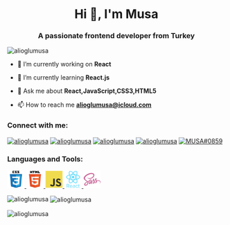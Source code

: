 <h1 align="center">Hi 👋, I'm Musa</h1>
<h3 align="center">A passionate frontend developer from Turkey</h3>

<p align="left"> <img src="https://komarev.com/ghpvc/?username=alioglumusa&label=Profile%20views&color=0e75b6&style=flat" alt="alioglumusa" /> </p>

- 🔭 I’m currently working on **React**

- 🌱 I’m currently learning **React.js**

- 💬 Ask me about **React,JavaScript,CSS3,HTML5**

- 📫 How to reach me **alioglumusa@icloud.com**

<h3 align="left">Connect with me:</h3>
<p align="left">
<a href="https://codepen.io/alioglumusa" target="blank"><img align="center" src="https://raw.githubusercontent.com/rahuldkjain/github-profile-readme-generator/master/src/images/icons/Social/codepen.svg" alt="alioglumusa" height="30" width="40" /></a>
<a href="https://linkedin.com/in/alioglumusa" target="blank"><img align="center" src="https://raw.githubusercontent.com/rahuldkjain/github-profile-readme-generator/master/src/images/icons/Social/linked-in-alt.svg" alt="alioglumusa" height="30" width="40" /></a>
<a href="https://codesandbox.com/alioglumusa" target="blank"><img align="center" src="https://raw.githubusercontent.com/rahuldkjain/github-profile-readme-generator/master/src/images/icons/Social/codesandbox.svg" alt="alioglumusa" height="30" width="40" /></a>
<a href="https://medium.com/alioglumusa" target="blank"><img align="center" src="https://raw.githubusercontent.com/rahuldkjain/github-profile-readme-generator/master/src/images/icons/Social/medium.svg" alt="alioglumusa" height="30" width="40" /></a>
<a href="https://discord.gg/MUSA#0859" target="blank"><img align="center" src="https://raw.githubusercontent.com/rahuldkjain/github-profile-readme-generator/master/src/images/icons/Social/discord.svg" alt="MUSA#0859" height="30" width="40" /></a>
</p>

<h3 align="left">Languages and Tools:</h3>
<p align="left"> <a href="https://www.w3schools.com/css/" target="_blank" rel="noreferrer"> <img src="https://raw.githubusercontent.com/devicons/devicon/master/icons/css3/css3-original-wordmark.svg" alt="css3" width="40" height="40"/> </a> <a href="https://www.w3.org/html/" target="_blank" rel="noreferrer"> <img src="https://raw.githubusercontent.com/devicons/devicon/master/icons/html5/html5-original-wordmark.svg" alt="html5" width="40" height="40"/> </a> <a href="https://developer.mozilla.org/en-US/docs/Web/JavaScript" target="_blank" rel="noreferrer"> <img src="https://raw.githubusercontent.com/devicons/devicon/master/icons/javascript/javascript-original.svg" alt="javascript" width="40" height="40"/> </a> <a href="https://reactjs.org/" target="_blank" rel="noreferrer"> <img src="https://raw.githubusercontent.com/devicons/devicon/master/icons/react/react-original-wordmark.svg" alt="react" width="40" height="40"/> </a> <a href="https://sass-lang.com" target="_blank" rel="noreferrer"> <img src="https://raw.githubusercontent.com/devicons/devicon/master/icons/sass/sass-original.svg" alt="sass" width="40" height="40"/> </a> </p>

<p><img align="left" src="https://github-readme-stats.vercel.app/api/top-langs?username=alioglumusa&show_icons=true&locale=en&layout=compact" alt="alioglumusa" /></p>

<p>&nbsp;<img align="center" src="https://github-readme-stats.vercel.app/api?username=alioglumusa&show_icons=true&locale=en" alt="alioglumusa" /></p>

<p><img align="center" src="https://github-readme-streak-stats.herokuapp.com/?user=alioglumusa&" alt="alioglumusa" /></p>

